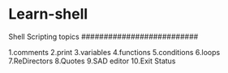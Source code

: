 # Learn-shell
Shell Scripting topics
##########################

1.comments
2.print
3.variables
4.functions
5.conditions
6.loops
7.ReDirectors
8.Quotes
9.SAD editor
10.Exit Status


